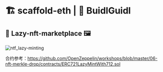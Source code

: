 # 🏗 scaffold-eth | 🏰 BuidlGuidl

##  🚩 Lazy-nft-marketplace 🖼

![ntf_lazy-minting](https://user-images.githubusercontent.com/7445659/158506165-4b6b67b9-f5c3-4973-8f08-dd844da7cf57.png)


合约参考：https://github.com/OpenZeppelin/workshops/blob/master/06-nft-merkle-drop/contracts/ERC721LazyMintWith712.sol
